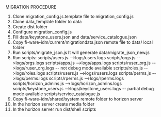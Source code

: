 MIGRATION PROCEDURE

1. Clone migration_config.js.template file to migration_config.js
2. Clone data_template folder to data
3. Create dist folder
4. Configure migration_config.js
5. Fill data/keystone_users.json and data/service_catalogue.json
6. Copy fi-ware-idm/current/migrationdata.json remote file to data/ local folder
7. Run scripts/migrate_json.js It will generate data/migrate_json_new.js
8. Run scripts: 
	scripts/users.js -->logs/users.logs
	scripts/orgs.js -->logs/orgs.logs
	scripts/apps.js -->logs/apps.logs
	scripts/ruser_org.js -->logs/ruser_org.logs  -- not debug mode available
	scripts/roles.js -->logs/roles.logs
	scripts/rusers.js -->logs/rusers.logs
	scripts/perms.js -->logs/perms.logs
	scripts/rperms.js -->logs/rperms.logs
	scripts/horizon_admins.js -->logs/horizon_admins.logs
	scripts/keystone_users.js -->logs/keystone_users.logs  -- partial debug mode available
	scripts/service_catalogue.js
9. Copy fi-ware-idm/shared/system remote folder to horizon server	
10. In the horizon server create media folder
11. In the horizon server run dist/shell scripts